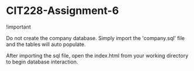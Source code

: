 # CIT228-Assignment-6

!important

Do not create the company database. Simply import the 'company.sql' file and the tables will auto populate.

After importing the sql file, open the index.html from your working directory to begin database interaction.
